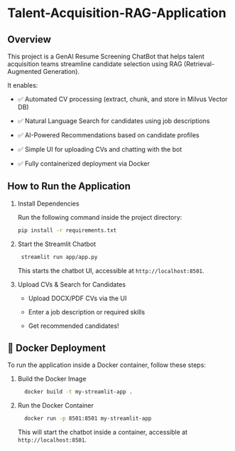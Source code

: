 # Talent-Acquisition-RAG-Application

## Overview
This project is a GenAI Resume Screening ChatBot that helps talent acquisition teams streamline candidate selection using RAG (Retrieval-Augmented Generation).

It enables:

- ✅ Automated CV processing (extract, chunk, and store in Milvus Vector DB)

- ✅ Natural Language Search for candidates using job descriptions

- ✅ AI-Powered Recommendations based on candidate profiles

- ✅ Simple UI for uploading CVs and chatting with the bot

- ✅ Fully containerized deployment via Docker

## How to Run the Application

1. Install Dependencies

   Run the following command inside the project directory:

   ```bash
   pip install -r requirements.txt
    ```

2. Start the Streamlit Chatbot
    ```bash
     streamlit run app/app.py
    ```
    This starts the chatbot UI, accessible at `http://localhost:8501`.
  
3. Upload CVs & Search for Candidates

    - Upload DOCX/PDF CVs via the UI
  
    - Enter a job description or required skills
  
    - Get recommended candidates!
  
## 🐳 Docker Deployment

To run the application inside a Docker container, follow these steps:
1. Build the Docker Image
   ```bash
     docker build -t my-streamlit-app .
    ```
3. Run the Docker Container
   ```bash
     docker run -p 8501:8501 my-streamlit-app
    ```
   This will start the chatbot inside a container, accessible at `http://localhost:8501`.
